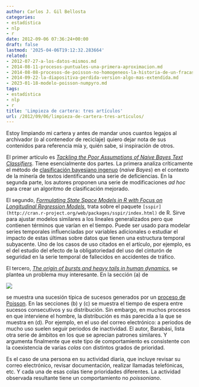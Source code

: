 ```yaml
---
author: Carlos J. Gil Bellosta
categories:
- estadística
- nlp
- r
date: 2012-09-06 07:36:24+00:00
draft: false
lastmod: '2025-04-06T19:12:32.283664'
related:
- 2012-07-27-a-los-datos-mismos.md
- 2014-08-11-procesos-puntuales-una-primera-aproximacion.md
- 2014-08-08-procesos-de-poisson-no-homogeneos-la-historia-de-un-fracaso.md
- 2014-09-22-la-diapositiva-perdida-version-algo-mas-extendida.md
- 2023-01-18-modelo-poisson-numpyro.md
tags:
- estadística
- nlp
- r
title: 'Limpieza de cartera: tres artículos'
url: /2012/09/06/limpieza-de-cartera-tres-articulos/
---
```


Estoy limpiando mi cartera y antes de mandar unos cuantos legajos al archivador (o al contenedor de reciclaje) quiero dejar nota de sus contenidos para referencia mía y, quién sabe, si inspiración de otros.

El primer artículo es [_Tackling the Poor Assumptions of Naive Bayes Text Classifiers_](http://www.stanford.edu/class/cs276/handouts/rennie.icml03.pdf). Tiene esencialmente dos partes. La primera analiza críticamente el método de [clasificación bayesiano ingenuo](http://es.wikipedia.org/wiki/Clasificador_bayesiano_ingenuo) (_naive Bayes_) en el contexto de la minería de textos identificando una serie de deficiencias. En la segunda parte, los autores proponen una serie de modificaciones _ad hoc_ para crear un algoritmo de clasificación mejorado.

El segundo, [_Formulating State Space Models in R with Focus on Longitudinal Regression Models_](http://ideas.repec.org/a/jss/jstsof/16i01.html), trata sobre el paquete `[sspir](http://cran.r-project.org/web/packages/sspir/index.html)` de R. Sirve para ajustar modelos similares a los lineales generalizados pero que contienen términos que varían en el tiempo. Puede ser usado para modelar series temporales influenciadas por variables adicionales o estudiar el impacto de estas últimas sobre datos que tienen una estructura temporal subyacente. Uno de los casos de uso citados en el artículo, por ejemplo, es el del estudio del efecto de la obligatoriedad del uso del cinturón de seguridad en la serie  temporal de fallecidos en accidentes de tráfico.

El tercero, _[The origin of bursts and heavy tails in human dynamics](http://arxiv.org/abs/cond-mat/0505371 )_, se plantea un problema muy interesante. En la sección (a) de

[![](/wp-uploads/2012/09/human_dynamics.png#center)
](/wp-uploads/2012/09/human_dynamics.png#center)

se muestra una sucesión típica de sucesos generados por un [proceso de Poisson](http://es.wikipedia.org/wiki/Proceso_de_Poisson). En las secciones (b) y (c) se muestra el tiempo de espera entre sucesos consecutivos y su distribución. Sin embargo, en muchos procesos en que interviene el hombre, la distribución es más parecida a la que se muestra en (d). Por ejemplo, en el uso del correo electrónico: a periodos de mucho uso suelen seguir periodos de inactividad. El autor, Barabási, lista otra serie de ámbitos en los que se aprecian patrones similares. Y argumenta finalmente que este tipo de comportamiento es consistente con la coexistencia de varias _colas_ con distintos grados de prioridad.

Es el caso de una persona en su actividad diaria, que incluye revisar su correo electrónico, revisar documentación, realizar llamadas telefónicas, etc. Y cada una de esas colas tiene prioridades diferentes. La actividad observada resultante tiene un comportamiento no _poissoniano_.